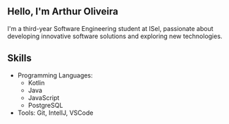 ##  Hello, I'm Arthur Oliveira 

I'm a third-year Software Engineering student at ISel, passionate about developing innovative software solutions and exploring new technologies.

## Skills
- Programming Languages: 
  - Kotlin
  - Java
  - JavaScript
  - PostgreSQL
- Tools: Git, IntelIJ, VSCode
